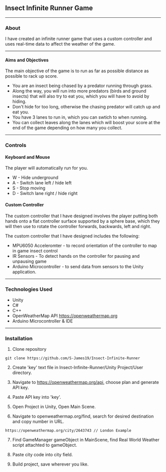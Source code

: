 ## Insect Infinite Runner Game

---

### About

I have created an infinite runner game that uses a custom controller and uses real-time data to affect the weather of the game.

---

#### Aims and Objectives

The main objective of the game is to run as far as possible distance as possible to rack up score.

* You are an insect being chased by a predator running through grass.
* Along the way, you will run into more predators (birds and ground insects) that will also try to eat you, which you will have to avoid by hiding.
* Don't hide for too long, otherwise the chasing predator will catch up and eat you.
* You have 3 lanes to run in, which you can swtich to when running.
* You can collect leaves along the lanes which will boost your score at the end of the game depending on how many you collect.

---

### Controls

#### Keyboard and Mouse

The player will automatically run for you.

* W - Hide underground
* A - Switch lane left / hide left
* S - Stop moving
* D - Switch lane right / hide right

#### Custom Controller

The custom controller that I have designed involves the player putting both hands onto a flat controller surface supported by a sphere base, which they will then use to rotate the controller forwards, backwards, left and right.

The custom controller that I have designed includes the following:

* MPU6050 Acceleromter - to record orientation of the controller to map in game insect control
* IR Sensors - To detect hands on the controller for pausing and unpausing game
* Arduino Microcontroller - to send data from sensors to the Unity application.

---

### Technologies Used

* Unity
* C#
* C++ 
* OpenWeatherMap API https://openweathermap.org
* Arduino Microcontroller & IDE

---

### Installation

1. Clone repository

``` git clone https://github.com/S-James19/Insect-Infinite-Runner ```

2. Create 'key' text file in Insect-Infinite-Runner/Unity Project/User directory.

3. Navigate to https://openweathermap.org/api, choose plan and generate API key.

4. Paste API key into 'key'.

5. Open Project in Unity, Open Main Scene.

6. Navigate to openweathermap.org/find, search for desired destination and copy number in URL.

``` https://openweathermap.org/city/2643743 // London Example ```

7. Find GameManager gameObject in MainScene, find Real World Weather script attachted to gameObject.

8. Paste city code into city field.

9. Build project, save wherever you like.
